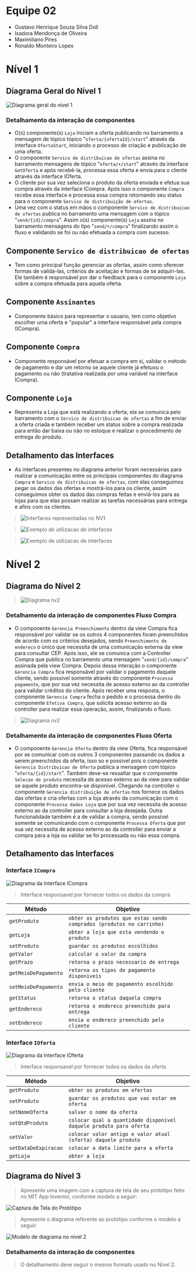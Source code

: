 # Equipe 02
* Gustavo Henrique Souza Silva Doll 
* Isadora Mendonça de Oliveira
* Maximiliano Pires
* Ronaldo Monteiro Lopes

# Nível 1

## Diagrama Geral do Nível 1

![Diagrama geral do nivel 1](images/diagrama_nv_1.jpeg)

### Detalhamento da interação de componentes

* O(s) componente(s) `Loja` iniciam a oferta publicando no barramento a mensagem de tópico tópico "`oferta/{ofertaId}/start`" através da interface `OfertaStart`, iniciando o processo de criação e publicação de uma oferta.
* O componente `Servico de distribuicao de ofertas` assina no barramento mensagens de tópico "`oferta/+/start`" através da interface `GetOferta` e após recebê-la, processa essa oferta e envia para o cliente através da interface IOferta.
* O cliente por sua vez seleciona o produto da oferta enviada e efetua sua compra através da interface ICompra. Após isso o componente `Compra` recebe essa interface e processa essa compra retornando seu status para o componente `Servico de distribuição de ofertas`.
* Uma vez com o status em mãos o componente `Servico de distribuicao de ofertas` publica no barramento uma mensagem com o tópico "`send/{id}/compra`". Assim o(s) componente(s) `Loja` assina no barramento mensagens do tipo "`send/+/compra`" finalizando assim o fluxo e validando se foi ou não efetuada a compra com sucesso.

## Componente `Servico de distribuicao de ofertas`
* Tem como principal função gerenciar as ofertas, assim como oferecer formas de validá-las, critérios de aceitação e formas de se adquiri-las. Ele também é responsável por dar o feedback para o componente `Loja` sobre a compra efetuada para aquela oferta.

## Componente `Assinantes`
* Componente básico para representar o usuario, tem como objetivo escolher uma oferta e "popular" a interface responsável pela compra (ICompra).

## Componente `Compra`
* Componente responsável por efetuar a compra em si, validar o método de pagamento e dar um retorno se aquele cliente já efetuou o pagamento ou não (tratativa realizada por uma variável na interface ICompra).

## Componente `Loja`
* Representa a Loja que está realizando a oferta, ela se comunica pelo barramento com o `Servico de distribuicao de ofertas` a fim de enviar a oferta criada e também receber um status sobre a compra realizada para então dar baixa ou não no estoque e realizar o procedimento de entrega do produto.

## Detalhamento das Interfaces

* As interfaces presentes no diagrama anterior foram necessárias para realizar a comunicação entre os principais componentes do diagrama `Compra` e `Servico de distribuicao de ofertas`, com elas conseguimos pegar os dados das ofertas e mostrá-los para os cliente, assim conseguimos obter os dados das compras feitas e enviá-los para as lojas para que elas possam realizar as tarefas necessárias para entrega e afins com os clientes.

> ![Interfaces representadas no NV1](images/interfaces_nv_1.jpg)

> ![Exemplo de utilizacao de interfaces](images/interface_example_01.jpg)

> ![Exemplo de utilizacao de interfaces](images/interface_example_02.png)


# Nível 2

## Diagrama do Nível 2

> ![Diagrama nv2](images/diagrama_nv2_compra.jpg)

### Detalhamento da interação de componentes **Fluxo Compra**

* O componente `Gerencia Preenchimento` dentro da view Compra fica responsável por validar se os outros 4 componentes foram preenchidos de acordo com os critérios desejados, sendo `Preenchimento de endereco` o único que necessita de uma comunicação externa da view para consultar CEP.
Após isso, ele se comunica com a Controller Compra que publica no barramento uma mensagem "`send/{id}/compra`" assinada pela view Compra. Depois dessa interação o componente `Gerencia Compra` fica responsável por validar o pagamento daquele cliente, sendo possível somente através do componente `Processa pagamento`,
que por sua vez necessita de acesso externo ao da controller para validar créditos do cliente. Após receber uma resposta, o componente `Gerencia Compra` fecha o pedido e o processa dentro do componente `Efetiva Compra`, que solicita acesso externo ao da controller para realizar essa operação, assim, finalizando o fluxo.

> ![Diagrama nv2](images/diagrama_nv2_oferta.jpg)

### Detalhamento da interação de componentes **Fluxo Oferta**

* O componente `Gerencia Oferta` dentro da view Oferta, fica responsável por se comunicar com os outros 3 componentes passando os dados a serem preenchidos da oferta, isso so e possivel pois o componente `Gerencia Distribuicao de Oferta` publica a mensagem com tópico "`oferta/{id}/start`". Também deve-se ressaltar que o componente `Selecao de produto` necessita de acesso externo ao da view para validar se aquele produto encontra-se disponível.
Chegando na controller o componente `Gerencia distribuição de ofertas` nos fornece os dados das ofertas e cria ofertas com a loja através da comunicação com o componente `Processa dados Loja` que por sua vez necessita de acesso externo ao da controller para consultar a loja desejada. Outra funcionalidade também é a de validar a compra, sendo possível somente se comunicando com o componente `Processa Oferta` que por sua vez necessita de acesso externo ao da controller para
enviar a compra para a loja ou validar se foi processada ou não essa compra.


## Detalhamento das Interfaces

### Interface `ICompra`

![Diagrama da Interface ICompra](images/interface_ICompra.png)

> Interface responsavel por fornecer todos os dados da compra

Método | Objetivo
-------| --------
`getProduto` | `obter os produtos que estao sendo comprados (produtos no carrinho)`
`getLoja` | `obter a loja que esta vendendo o produto`
`setProduto` | `guardar os produtos escolhidos`
`getValor` | `calcular o valor da compra`
`getPrazo` | `retorna o prazo necessario de entrega`
`getMeioDePagamento` | `retorna os tipos de pagamento disponiveis`
`setMeioDePagamento` | `envia o meio de pagamento escolhido pelo cliente`
`getStatus` | `retorna o status daquela compra`
`getEndereco` | `retorna o endereco preenchido para entrega`
`setEndereco` | `envia o endereco preenchido pelo cliente`


### Interface `IOferta`

![Diagrama da Interface IOferta](images/interface_IOferta.png)

> Interface responsavel por fornecer todos os dados da oferta

Método | Objetivo
-------| --------
`getProduto` | `obter os produtos em ofertas`
`setProduto` | `guardar os produtos que vao estar em oferta`
`setNomeOferta` | `salvar o nome da oferta`
`setQtdProduto` | `colocar qual a quantidade disponivel daquele produto para oferta`
`setValor` | `colocar valor antigo e valor atual (oferta) daquele produto`
`setDataDeExpiracao` | `colocar a data limite para a oferta`
`getLoja` | `obter a loja`

## Diagrama do Nível 3

> Apresente uma imagem com a captura de tela de seu protótipo feito no MIT App Inventor, conforme modelo a seguir:

![Captura de Tela do Protótipo](images/captura-prototipo.png)

> Apresente o diagrama referente ao protótipo conforme o modelo a seguir:

![Modelo de diagrama no nível 2](images/diagrama-prototipo.png)

### Detalhamento da interação de componentes

> O detalhamento deve seguir o mesmo formato usado no Nível 2.
